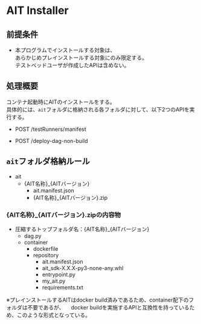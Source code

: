 # AIT Installer

## 前提条件

* 本プログラムでインストールする対象は、  
  あらかじめプレインストールする対象にのみ限定する。  
  テストベッドユーザが作成したAPIは含めない。

## 処理概要

コンテナ起動時にAITのインストールをする。  
具体的には、`ait`フォルダに格納される各フォルダに対して、以下2つのAPIを実行する。  

* POST /testRunners/manifest

* POST /deploy-dag-non-build

## `ait`フォルダ格納ルール

- ait
  - {AIT名称}_{AITバージョン}
    - ait.manifest.json
    - {AIT名称}_{AITバージョン}.zip

### {AIT名称}_{AITバージョン}.zipの内容物

- 圧縮するトップフォルダ名：{AIT名称}_{AITバージョン}
  - dag.py
  - container
    - dockerfile
    - repository
      - ait.manifest.json
      - ait_sdk-X.X.X-py3-none-any.whl
      - entrypoint.py
      - my_ait.py
      - requirements.txt

※プレインストールするAITはdocker build済みであるため、container配下のフォルダは不要であるが、
　docker buildを実施するAPIと互換性を持っているため、このような形式となっている。
